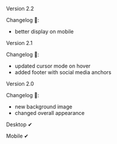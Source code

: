 Version 2.2

Changelog 📝:
  - better display on mobile

Version 2.1

Changelog 📝:
  - updated cursor mode on hover
  - added footer with social media anchors

Version 2.0

Changelog 📝:
  - new background image
  - changed overall appearance

Desktop ✔

Mobile ✔
